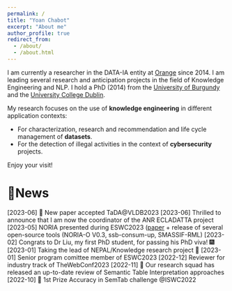 ```yaml
---
permalink: /
title: "Yoan Chabot"
excerpt: "About me"
author_profile: true
redirect_from: 
  - /about/
  - /about.html
---
```


I am currently a researcher in the DATA-IA entity at [Orange](https://hellofuture.orange.com/) since 2014. 
I am leading several research and anticipation projects in the field of Knowledge Engineering and NLP.
I hold a PhD (2014) from the [University of Burgundy](http://www.ubfc.fr/) and the [University College Dublin](https://www.ucd.ie/).

My research focuses on the use of **knowledge engineering** in different application contexts:
* For characterization, research and recommendation and life cycle management of **datasets**.
* For the detection of illegal activities in the context of **cybersecurity** projects.

Enjoy your visit!

# 🚀News
[2023-06] 📄 New paper accepted TaDA@VLDB2023
[2023-06] Thrilled to announce that I am now the coordinator of the ANR ECLADATTA project
[2023-05] NORIA presented during ESWC2023 ([paper](./publications/html#eswc_2023_a) + release of several open-source tools (NORIA-O V0.3, ssb-consum-up, SMASSIF-RML)
[2023-02] Congrats to Dr Liu, my first PhD student, for passing his PhD viva! 🎆
[2023-01] Taking the lead of NEPAL/Knowledge research project 🧙
[2023-01] Senior program comittee member of ESWC2023
[2022-12] Reviewer for industry track of TheWebConf2023
[2022-11] 📕 Our research squad has released an up-to-date review of Semantic Table Interpretation approaches
[2022-10] 🥇 1st Prize Accuracy in SemTab challenge @ISWC2022